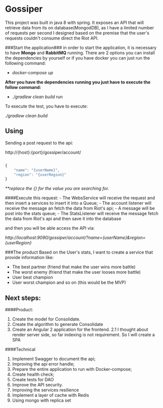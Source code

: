 # Gossiper

This project was built in java 8 with spring. It exposes an API that will retrieve data from its on database(MongodDB), as I have a limited number of requests per second I designed based on the premise that the user's requests couldn't consume direct the Riot API. 

###Start the application###
in order to start the application, it is necessary to have <b>Mongo</b> and <b>RabbitMQ</b> running. There are 2 options you can install the dependencies by yourself or if you have docker you can just run the following command: 

- *docker-compose up*

<b>After you have the dependencies running you just have to execute the follow command:</b> 

- *./gradlew clean build run* 

To execute the test, you have to execute: 

*./gradlew clean build*


## Using ##

Sending a post request to the api:

http://{host}:{port}/gossiper/account/
```javascript

{
	"name": "{userName}",
	"region": "{userRegion}"
}
```
<i>**replace the {} for the value you are searching for.</i>

####Execute this request:
    - The WebsService will receive the request and then insert a services to insert it into a Queue;
    - The account listener will receive the message an fetch the data from Riot's api;
    - A message will be post into the stats queue;
    - The StatsListener will receive the message fetch the data from Riot's api and then save it into the database
     
and then you will be able access the API via: 

<i>http://localhost:9090/gossiper/account/?name={userName}&region={userRegion}</i>

###The product
Based on the User's stats, I want to create a service that provide information like:
 - The best partner (friend that make the user wins more battle)
 - The worst enemy (friend that make the user looses more battle)
 - User best champion
 - User worst champion
 and so on 
 (this would be the MVP)


## Next steps:
####Product:
1. Create the model for Consolidate.
2. Create the algorithm to generate Consolidate
3. Create an Angular 2 application for the frontend. 
    2.1 I thought about render server side, so far indexing is not requirement. So I will create a SPA

####Technical
1. Implement Swagger to document the api;
2. Improving the api error handle;
3. Prepare the entire application to run with Docker-compose;
4. Create health check;
5. Create tests for DAO
6. Improve the API security.
7. Improving the services resilience
8. Implement a layer of cache with Redis
9. Using mongo with replica set
